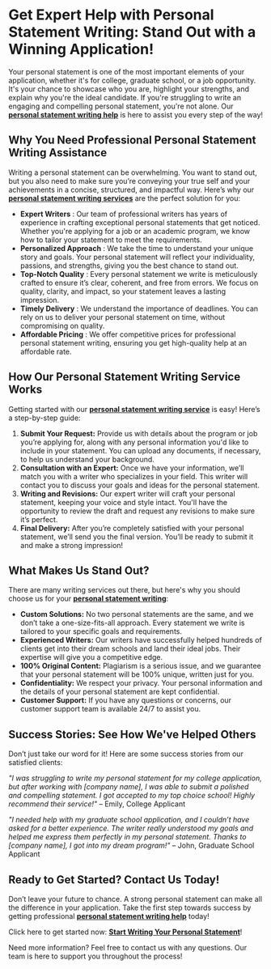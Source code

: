 # Get Expert Help with Personal Statement Writing: Stand Out with a Winning Application!

Your personal statement is one of the most important elements of your application, whether it's for college, graduate school, or a job opportunity. It's your chance to showcase who you are, highlight your strengths, and explain why you're the ideal candidate. If you're struggling to write an engaging and compelling personal statement, you're not alone. Our [**personal statement writing help**](https://tinyurl.com/topessay?keyword=personal+statement+writing+help) is here to assist you every step of the way!

## Why You Need Professional Personal Statement Writing Assistance

Writing a personal statement can be overwhelming. You want to stand out, but you also need to make sure you’re conveying your true self and your achievements in a concise, structured, and impactful way. Here’s why our [**personal statement writing services**](https://tinyurl.com/topessay?keyword=personal+statement+writing+help) are the perfect solution for you:

- **Expert Writers** : Our team of professional writers has years of experience in crafting exceptional personal statements that get noticed. Whether you're applying for a job or an academic program, we know how to tailor your statement to meet the requirements.
- **Personalized Approach** : We take the time to understand your unique story and goals. Your personal statement will reflect your individuality, passions, and strengths, giving you the best chance to stand out.
- **Top-Notch Quality** : Every personal statement we write is meticulously crafted to ensure it’s clear, coherent, and free from errors. We focus on quality, clarity, and impact, so your statement leaves a lasting impression.
- **Timely Delivery** : We understand the importance of deadlines. You can rely on us to deliver your personal statement on time, without compromising on quality.
- **Affordable Pricing** : We offer competitive prices for professional personal statement writing, ensuring you get high-quality help at an affordable rate.

## How Our Personal Statement Writing Service Works

Getting started with our [**personal statement writing service**](https://tinyurl.com/topessay?keyword=personal+statement+writing+help) is easy! Here’s a step-by-step guide:

1. **Submit Your Request:** Provide us with details about the program or job you’re applying for, along with any personal information you'd like to include in your statement. You can upload any documents, if necessary, to help us understand your background.
2. **Consultation with an Expert:** Once we have your information, we’ll match you with a writer who specializes in your field. This writer will contact you to discuss your goals and ideas for the personal statement.
3. **Writing and Revisions:** Our expert writer will craft your personal statement, keeping your voice and style intact. You'll have the opportunity to review the draft and request any revisions to make sure it’s perfect.
4. **Final Delivery:** After you’re completely satisfied with your personal statement, we’ll send you the final version. You’ll be ready to submit it and make a strong impression!

## What Makes Us Stand Out?

There are many writing services out there, but here's why you should choose us for your [**personal statement writing**](https://tinyurl.com/topessay?keyword=personal+statement+writing+help):

- **Custom Solutions:** No two personal statements are the same, and we don’t take a one-size-fits-all approach. Every statement we write is tailored to your specific goals and requirements.
- **Experienced Writers:** Our writers have successfully helped hundreds of clients get into their dream schools and land their ideal jobs. Their expertise will give you a competitive edge.
- **100% Original Content:** Plagiarism is a serious issue, and we guarantee that your personal statement will be 100% unique, written just for you.
- **Confidentiality:** We respect your privacy. Your personal information and the details of your personal statement are kept confidential.
- **Customer Support:** If you have any questions or concerns, our customer support team is available 24/7 to assist you.

## Success Stories: See How We've Helped Others

Don’t just take our word for it! Here are some success stories from our satisfied clients:

_"I was struggling to write my personal statement for my college application, but after working with [company name], I was able to submit a polished and compelling statement. I got accepted to my top choice school! Highly recommend their service!"_ – Emily, College Applicant

_"I needed help with my graduate school application, and I couldn’t have asked for a better experience. The writer really understood my goals and helped me express them perfectly in my personal statement. Thanks to [company name], I got into my dream program!"_ – John, Graduate School Applicant

## Ready to Get Started? Contact Us Today!

Don’t leave your future to chance. A strong personal statement can make all the difference in your application. Take the first step towards success by getting professional [**personal statement writing help**](https://tinyurl.com/topessay?keyword=personal+statement+writing+help) today!

Click here to get started now: [**Start Writing Your Personal Statement**](https://tinyurl.com/topessay?keyword=personal+statement+writing+help)!

Need more information? Feel free to contact us with any questions. Our team is here to support you throughout the process!
